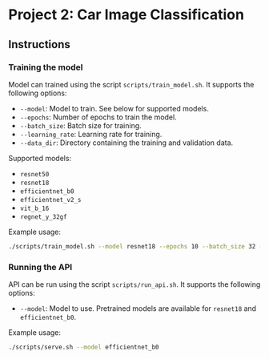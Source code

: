 # Project 2: Car Image Classification

## Instructions
### Training the model
Model can trained using the script `scripts/train_model.sh`. It supports the following options:
- `--model`: Model to train. See below for supported models.
- `--epochs`: Number of epochs to train the model.
- `--batch_size`: Batch size for training.
- `--learning_rate`: Learning rate for training.
- `--data_dir`: Directory containing the training and validation data.

Supported models:
- `resnet50`
- `resnet18`
- `efficientnet_b0`
- `efficientnet_v2_s`
- `vit_b_16`
- `regnet_y_32gf`

Example usage:
```bash
./scripts/train_model.sh --model resnet18 --epochs 10 --batch_size 32 --learning_rate 0.001 --data_dir data/
```

### Running the API
API can be run using the script `scripts/run_api.sh`. It supports the following options:
- `--model`: Model to use. Pretrained models are available for `resnet18` and `efficientnet_b0`.

Example usage:
```bash
./scripts/serve.sh --model efficientnet_b0
```
